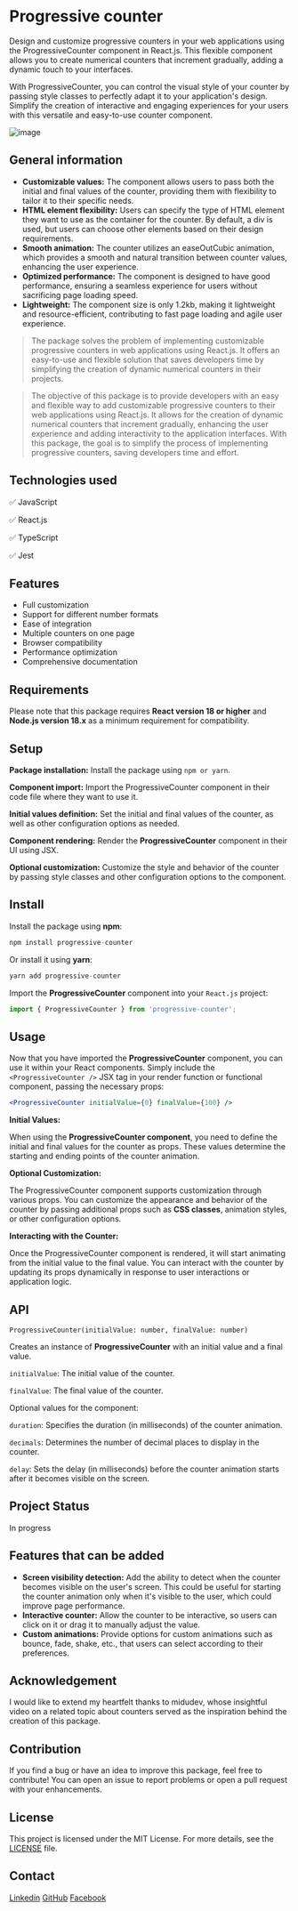 # Progressive counter
Design and customize progressive counters in your web applications using the ProgressiveCounter component in React.js. This flexible component allows you to create numerical counters that increment gradually, adding a dynamic touch to your interfaces.

With ProgressiveCounter, you can control the visual style of your counter by passing style classes to perfectly adapt it to your application's design. Simplify the creation of interactive and engaging experiences for your users with this versatile and easy-to-use counter component.

![image](https://github.com/johnsi15/progressive-counter/assets/2974447/84ff414e-9c0f-4274-88da-185cdc79c0a8)


## General information

* **Customizable values:** The component allows users to pass both the initial and final values of the counter, providing them with flexibility to tailor it to their specific needs.
* **HTML element flexibility:** Users can specify the type of HTML element they want to use as the container for the counter. By default, a div is used, but users can choose other elements based on their design requirements.
* **Smooth animation:** The counter utilizes an easeOutCubic animation, which provides a smooth and natural transition between counter values, enhancing the user experience.
* **Optimized performance:** The component is designed to have good performance, ensuring a seamless experience for users without sacrificing page loading speed.
* **Lightweight:** The component size is only 1.2kb, making it lightweight and resource-efficient, contributing to fast page loading and agile user experience.

> The package solves the problem of implementing customizable progressive counters in web applications using React.js. It offers an easy-to-use and flexible solution that saves developers time by simplifying the creation of dynamic numerical counters in their projects.


> The objective of this package is to provide developers with an easy and flexible way to add customizable progressive counters to their web applications using React.js. It allows for the creation of dynamic numerical counters that increment gradually, enhancing the user experience and adding interactivity to the application interfaces. With this package, the goal is to simplify the process of implementing progressive counters, saving developers time and effort.


## Technologies used
✅ JavaScript

✅ React.js

✅ TypeScript

✅ Jest

## Features

* Full customization
* Support for different number formats
* Ease of integration
* Multiple counters on one page
* Browser compatibility
* Performance optimization
* Comprehensive documentation

## Requirements

Please note that this package requires **React version 18 or higher** and **Node.js version 18.x** as a minimum requirement for compatibility.

## Setup

**Package installation:**
Install the package using `npm or yarn`.

**Component import:** 
Import the ProgressiveCounter component in their code file where they want to use it.

**Initial values definition:** 
Set the initial and final values of the counter, as well as other configuration options as needed.

**Component rendering:** 
Render the **ProgressiveCounter** component in their UI using JSX.

**Optional customization:** 
Customize the style and behavior of the counter by passing style classes and other configuration options to the component.

## Install

Install the package using **npm**: 
```js
npm install progressive-counter
```
Or install it using **yarn**:
```js
yarn add progressive-counter
```
Import the **ProgressiveCounter** component into your `React.js` project: 

```js
import { ProgressiveCounter } from 'progressive-counter';
```

## Usage

Now that you have imported the **ProgressiveCounter** component, you can use it within your React components. Simply include the `<ProgressiveCounter />` JSX tag in your render function or functional component, passing the necessary props:

```jsx
<ProgressiveCounter initialValue={0} finalValue={100} />
```

**Initial Values:**

When using the **ProgressiveCounter component**, you need to define the initial and final values for the counter as props. These values determine the starting and ending points of the counter animation. 

**Optional Customization:**

The ProgressiveCounter component supports customization through various props. You can customize the appearance and behavior of the counter by passing additional props such as **CSS classes**, animation styles, or other configuration options. 

**Interacting with the Counter:**

Once the ProgressiveCounter component is rendered, it will start animating from the initial value to the final value. You can interact with the counter by updating its props dynamically in response to user interactions or application logic.


## API

`ProgressiveCounter(initialValue: number, finalValue: number)`

Creates an instance of **ProgressiveCounter** with an initial value and a final value.

`initialValue`: The initial value of the counter.

`finalValue`: The final value of the counter.

Optional values for the component:

`duration`: Specifies the duration (in milliseconds) of the counter animation.

`decimals`:  Determines the number of decimal places to display in the counter.

`delay`: Sets the delay (in milliseconds) before the counter animation starts after it becomes visible on the screen.

## Project Status

In progress

## Features that can be added

* **Screen visibility detection:** Add the ability to detect when the counter becomes visible on the user's screen. This could be useful for starting the counter animation only when it's visible to the user, which could improve page performance.
* **Interactive counter:** Allow the counter to be interactive, so users can click on it or drag it to manually adjust the value.
* **Custom animations:** Provide options for custom animations such as bounce, fade, shake, etc., that users can select according to their preferences.

## Acknowledgement

I would like to extend my heartfelt thanks to midudev, whose insightful video on a related topic about counters served as the inspiration behind the creation of this package.

## Contribution
If you find a bug or have an idea to improve this package, feel free to contribute! You can open an issue to report problems or open a pull request with your enhancements.

## License
This project is licensed under the MIT License. For more details, see the [LICENSE](LICENSE) file.


## Contact

[Linkedin](https://www.linkedin.com/in/jandreys15)
[GitHub](https://github.com/johnsi15)
[Facebook](https://www.facebook.com/johnserranodev)
